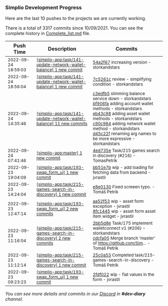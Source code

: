 
### Simplio Development Progress

Here are the last 10 pushes to the projects we are currently working.

There is a total of 3317 commits since 10/09/2021. You can see the complete history in
 [Complete_list.md](Complete_list.md) file.

| Push Time | Description | Commits |
| --- | --- | --- |
| <sub>2022-09-24 18:59:03</sub> | <sub>[[simplio-app:task/141\-update\-network\-wallet\-balance] 1 new commit](https://github.com/SimplioOfficial/simplio-app/commit/54a2f67b5b6343999a827b87e796808fed10c77d)</sub> | <sub>[54a2f67](https://github.com/SimplioOfficial/simplio-app/commit/54a2f67b5b6343999a827b87e796808fed10c77d) increasing version - storkandstars</sub> |
| <sub>2022-09-24 18:56:04</sub> | <sub>[[simplio-app:task/141\-update\-network\-wallet\-balance] 1 new commit](https://github.com/SimplioOfficial/simplio-app/commit/7c5261cf3d3544c5024d4b3802681e4394e00a5b)</sub> | <sub>[7c5261c](https://github.com/SimplioOfficial/simplio-app/commit/7c5261cf3d3544c5024d4b3802681e4394e00a5b) review - simplifying condition - storkandstars</sub> |
| <sub>2022-09-24 14:35:46</sub> | <sub>[[simplio-app:task/141\-update\-network\-wallet\-balance] 11 new commits](https://github.com/SimplioOfficial/simplio-app/compare/2bb5d8ea3df3...12e08b739dde)</sub> | <sub>[c3edfb5](https://github.com/SimplioOfficial/simplio-app/commit/c3edfb5159ec1893ce1b9d48c20a439ea137fa03) slimming balance service down - storkandstars<br>[bf906fa](https://github.com/SimplioOfficial/simplio-app/commit/bf906faea82d3bc4d7df2d9e884cd4b90bd92278) adding account wallet methods - storkandstars<br>[eb43c98](https://github.com/SimplioOfficial/simplio-app/commit/eb43c983693023698e020c5cb3ba11062634ea45) adding asset wallet methods - storkandstars<br>[c90c984](https://github.com/SimplioOfficial/simplio-app/commit/c90c98488d4d2c83b0d47e8e4ab0be6039fde324) adding network wallet method - storkandstars<br>[d45c22f](https://github.com/SimplioOfficial/simplio-app/commit/d45c22f13890d68f4dd73cb9839abce84c55b792) renaming arg names to be more expressive - storkandstars</sub> |
| <sub>2022-09-24 07:41:46</sub> | <sub>[[simplio-app:master] 1 new commit](https://github.com/SimplioOfficial/simplio-app/commit/4ed735e2c47297461eb73ed585103f7d99ed66bd)</sub> | <sub>[4ed735e](https://github.com/SimplioOfficial/simplio-app/commit/4ed735e2c47297461eb73ed585103f7d99ed66bd) Task/215 games search in discovery (#216) - TomasPetrik</sub> |
| <sub>2022-09-23 19:04:09</sub> | <sub>[[simplio-app:task/193\-swap\_form\_ui] 1 new commit](https://github.com/SimplioOfficial/simplio-app/commit/bb51e7b40032f4ec6fbb7a7e64f4396dba2a38d9)</sub> | <sub>[bb51e7b](https://github.com/SimplioOfficial/simplio-app/commit/bb51e7b40032f4ec6fbb7a7e64f4396dba2a38d9) wip - add loading for fetching data from backend - jvrastil</sub> |
| <sub>2022-09-23 14:24:04</sub> | <sub>[[simplio-app:task/215\-games\-search\-in\-discovery] 1 new commit](https://github.com/SimplioOfficial/simplio-app/commit/e8e01306c1ec4156c8a6a5b52ff9364544fde921)</sub> | <sub>[e8e0130](https://github.com/SimplioOfficial/simplio-app/commit/e8e01306c1ec4156c8a6a5b52ff9364544fde921) Fixed screeen typo. - Tomáš Petrík</sub> |
| <sub>2022-09-23 12:47:14</sub> | <sub>[[simplio-app:task/193\-swap\_form\_ui] 2 new commits](https://github.com/SimplioOfficial/simplio-app/compare/2fdf022386ae...8fc14451b2a3)</sub> | <sub>[aa52f53](https://github.com/SimplioOfficial/simplio-app/commit/aa52f537749df427a36e956c28eeeb9acdd10548) wip - asset form exception - jvrastil<br>[8fc1445](https://github.com/SimplioOfficial/simplio-app/commit/8fc14451b2a31d2226e06c4771b18d868e46c8b3) wip - asset form asset item widget - jvrastil</sub> |
| <sub>2022-09-23 11:16:04</sub> | <sub>[[simplio-app:task/215\-games\-search\-in\-discovery] 2 new commits](https://github.com/SimplioOfficial/simplio-app/compare/25c0a53a880f...cdcfa058c11c)</sub> | <sub>[2bb5d8e](https://github.com/SimplioOfficial/simplio-app/commit/2bb5d8ea3df39a9d0c34ac4c88b2095acf4705a0) Task/175 implement walletconnect v1 (#206) - storkandstars<br>[cdcfa05](https://github.com/SimplioOfficial/simplio-app/commit/cdcfa058c11c4452e3fc52efa573339ebae77296) Merge branch 'master' of https://github.com/Sim... - Tomáš Petrík</sub> |
| <sub>2022-09-23 11:12:14</sub> | <sub>[[simplio-app:task/215\-games\-search\-in\-discovery] 1 new commit](https://github.com/SimplioOfficial/simplio-app/commit/25c0a53a880f3e5c8efbc1fba0421e43be8a96ab)</sub> | <sub>[25c0a53](https://github.com/SimplioOfficial/simplio-app/commit/25c0a53a880f3e5c8efbc1fba0421e43be8a96ab) Completed task/215-games-search-in-discovery - Tomáš Petrík</sub> |
| <sub>2022-09-23 09:23:23</sub> | <sub>[[simplio-app:task/193\-swap\_form\_ui] 1 new commit](https://github.com/SimplioOfficial/simplio-app/commit/2fdf022386ae450d113c40ecf8f45805677c2094)</sub> | <sub>[2fdf022](https://github.com/SimplioOfficial/simplio-app/commit/2fdf022386ae450d113c40ecf8f45805677c2094) wip - fiat values in the form - jvrastil</sub> |

_You can see more details and commits in our [Discord](https://discord.gg/aKhjuwZmdP) in **#dev-diary** channel._
